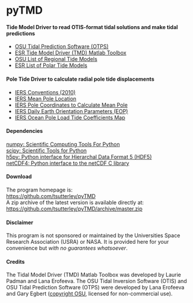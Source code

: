 pyTMD
=====

#### Tide Model Driver to read OTIS-format tidal solutions and make tidal predictions  

- [OSU Tidal Prediction Software (OTPS)](http://volkov.oce.orst.edu/tides/otps.html)  
- [ESR Tide Model Driver (TMD) Matlab Toolbox](https://www.esr.org/research/polar-tide-models/tmd-software/)  
- [OSU List of Regional Tide Models](http://volkov.oce.orst.edu/tides/region.html)  
- [ESR List of Polar Tide Models](https://www.esr.org/research/polar-tide-models/list-of-polar-tide-models/)  

#### Pole Tide Driver to calculate radial pole tide displacements  

- [IERS Conventions (2010)](http://iers-conventions.obspm.fr/)  
- [IERS Mean Pole Location](https://hpiers.obspm.fr/iers/eop/eopc01/mean-pole.tab)  
- [IERS Pole Coordinates to Calculate Mean Pole](https://hpiers.obspm.fr/iers/eop/eopc01/eopc01.1900-now.dat)  
- [IERS Daily Earth Orientation Parameters (EOP)](http://www.usno.navy.mil/USNO/earth-orientation/eo-products/weekly)  
- [IERS Ocean Pole Load Tide Coefficients Map](http://maia.usno.navy.mil/conventions/2010/2010_update/chapter7/additional_info/opoleloadcoefcmcor.txt.gz)

#### Dependencies
[numpy: Scientific Computing Tools For Python](https://www.numpy.org)  
[scipy: Scientific Tools for Python](https://www.scipy.org/)  
[h5py: Python interface for Hierarchal Data Format 5 (HDF5)](https://www.h5py.org/)  
[netCDF4: Python interface to the netCDF C library](https://unidata.github.io/netcdf4-python/)

#### Download
The program homepage is:   
https://github.com/tsutterley/pyTMD   
A zip archive of the latest version is available directly at:    
https://github.com/tsutterley/pyTMD/archive/master.zip  

#### Disclaimer  
This program is not sponsored or maintained by the Universities Space Research Association (USRA) or NASA.  It is provided here for your convenience but _with no guarantees whatsoever_.  

#### Credits
The Tidal Model Driver (TMD) Matlab Toolbox was developed by Laurie Padman and Lana Erofeeva.  The OSU Tidal Inversion Software (OTIS) and OSU Tidal Prediction Software (OTPS) were developed by Lana Erofeeva and Gary Egbert ([copyright OSU](http://volkov.oce.orst.edu/tides/COPYRIGHT.pdf), licensed for non-commercial use).   
